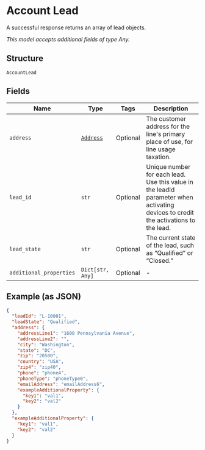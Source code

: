 
# Account Lead

A successful response returns an array of lead objects.

*This model accepts additional fields of type Any.*

## Structure

`AccountLead`

## Fields

| Name | Type | Tags | Description |
|  --- | --- | --- | --- |
| `address` | [`Address`](../../doc/models/address.md) | Optional | The customer address for the line's primary place of use, for line usage taxation. |
| `lead_id` | `str` | Optional | Unique number for each lead. Use this value in the leadId parameter when activating devices to credit the activations to the lead. |
| `lead_state` | `str` | Optional | The current state of the lead, such as “Qualified” or “Closed.” |
| `additional_properties` | `Dict[str, Any]` | Optional | - |

## Example (as JSON)

```json
{
  "leadId": "L-10001",
  "leadState": "Qualified",
  "address": {
    "addressLine1": "1600 Pennsylvania Avenue",
    "addressLine2": "",
    "city": "Washington",
    "state": "DC",
    "zip": "20500",
    "country": "USA",
    "zip4": "zip40",
    "phone": "phone4",
    "phoneType": "phoneType0",
    "emailAddress": "emailAddress6",
    "exampleAdditionalProperty": {
      "key1": "val1",
      "key2": "val2"
    }
  },
  "exampleAdditionalProperty": {
    "key1": "val1",
    "key2": "val2"
  }
}
```

